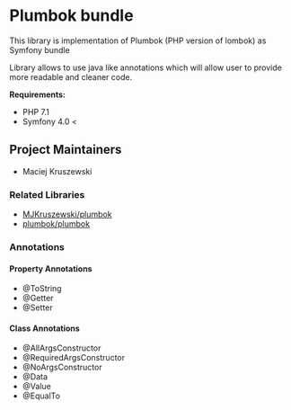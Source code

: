 # Plumbok bundle #

This library is implementation of Plumbok (PHP version of lombok) as Symfony bundle

Library allows to use java like annotations which will allow user to provide more readable
and cleaner code.

**Requirements:**
* PHP 7.1
* Symfony 4.0 <

## Project Maintainers
* Maciej Kruszewski

### Related Libraries
* [MJKruszewski/plumbok](https://github.com/MJKruszewski/plumbok)
* [plumbok/plumbok](https://github.com/plumbok/plumbok)

### Annotations

#### Property Annotations
* @ToString
* @Getter
* @Setter

#### Class Annotations
* @AllArgsConstructor
* @RequiredArgsConstructor
* @NoArgsConstructor
* @Data
* @Value
* @EqualTo